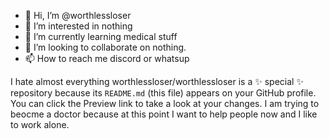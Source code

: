 - 👋 Hi, I’m @worthlessloser
- 👀 I’m interested in nothing
- 🌱 I’m currently learning medical stuff
- 💞️ I’m looking to collaborate on nothing.
- 📫 How to reach me discord or whatsup

I hate almost everything
worthlessloser/worthlessloser is a ✨ special ✨ repository because its `README.md` (this file) appears on your GitHub profile.
You can click the Preview link to take a look at your changes.
I am trying to beocme a doctor because at this point I want to help people now
and I like to work alone.
